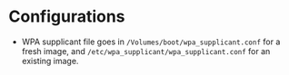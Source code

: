 # Configurations

- WPA supplicant file goes in `/Volumes/boot/wpa_supplicant.conf` for a fresh image, and `/etc/wpa_supplicant/wpa_supplicant.conf` for an existing image.

